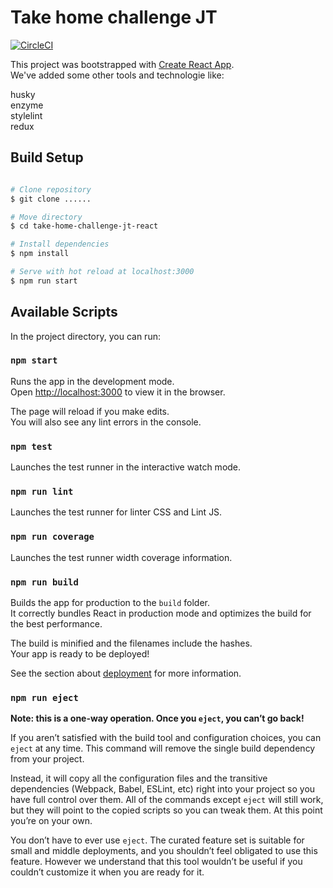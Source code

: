 # Take home challenge JT

[![CircleCI](https://circleci.com/gh/GuillaumeBarreau/take-home-challenge-jt-react/tree/master.svg?style=svg)](https://circleci.com/gh/GuillaumeBarreau/take-come-challenge-jt-react/tree/master)

This project was bootstrapped with [Create React App](https://github.com/facebook/create-react-app).<br />
We've added some other tools and technologie like:

husky<br />
enzyme<br />
stylelint<br />
redux<br />

## Build Setup

``` bash

# Clone repository
$ git clone ......

# Move directory
$ cd take-home-challenge-jt-react

# Install dependencies
$ npm install

# Serve with hot reload at localhost:3000
$ npm run start
```

## Available Scripts

In the project directory, you can run:

### `npm start`

Runs the app in the development mode.<br />
Open [http://localhost:3000](http://localhost:3000) to view it in the browser.

The page will reload if you make edits.<br />
You will also see any lint errors in the console.

### `npm test`

Launches the test runner in the interactive watch mode.<br />

### `npm run lint`

Launches the test runner for linter CSS and Lint JS.<br />

### `npm run coverage`

Launches the test runner width coverage information.<br />

### `npm run build`

Builds the app for production to the `build` folder.<br />
It correctly bundles React in production mode and optimizes the build for the best performance.

The build is minified and the filenames include the hashes.<br />
Your app is ready to be deployed!

See the section about [deployment](https://facebook.github.io/create-react-app/docs/deployment) for more information.

### `npm run eject`

**Note: this is a one-way operation. Once you `eject`, you can’t go back!**

If you aren’t satisfied with the build tool and configuration choices, you can `eject` at any time. This command will remove the single build dependency from your project.

Instead, it will copy all the configuration files and the transitive dependencies (Webpack, Babel, ESLint, etc) right into your project so you have full control over them. All of the commands except `eject` will still work, but they will point to the copied scripts so you can tweak them. At this point you’re on your own.

You don’t have to ever use `eject`. The curated feature set is suitable for small and middle deployments, and you shouldn’t feel obligated to use this feature. However we understand that this tool wouldn’t be useful if you couldn’t customize it when you are ready for it.
